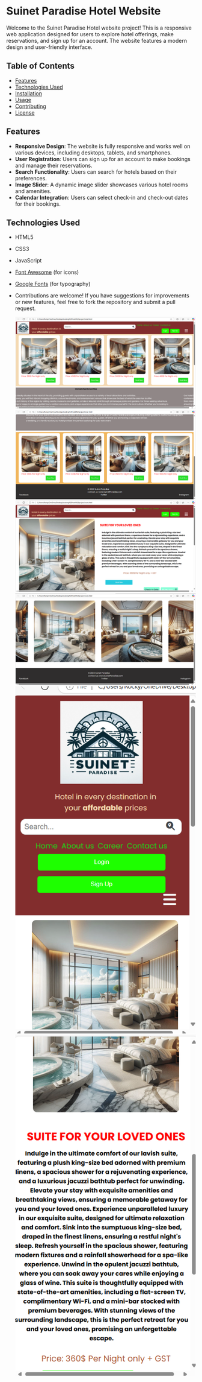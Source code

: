 # Suinet Paradise Hotel Website

Welcome to the Suinet Paradise Hotel website project! This is a responsive web application designed for users to explore hotel offerings, make reservations, and sign up for an account. The website features a modern design and user-friendly interface.

## Table of Contents

- [Features](#features)
- [Technologies Used](#technologies-used)
- [Installation](#installation)
- [Usage](#usage)
- [Contributing](#contributing)
- [License](#license)

## Features

- **Responsive Design**: The website is fully responsive and works well on various devices, including desktops, tablets, and smartphones.
- **User  Registration**: Users can sign up for an account to make bookings and manage their reservations.
- **Search Functionality**: Users can search for hotels based on their preferences.
- **Image Slider**: A dynamic image slider showcases various hotel rooms and amenities.
- **Calendar Integration**: Users can select check-in and check-out dates for their bookings.

## Technologies Used

- HTML5
- CSS3
- JavaScript
- [Font Awesome](https://fontawesome.com/) (for icons)
- [Google Fonts](https://fonts.google.com/) (for typography)

- Contributions are welcome! If you have suggestions for improvements or new features, feel free to fork the repository and submit a pull request.

  ![image_alt](https://github.com/vishwa-jeet-sin-gh/Hotel-project/blob/main/Screenshot%202025-02-21%20131038.png?raw=true)
  ![image_alt](https://github.com/vishwa-jeet-sin-gh/Hotel-project/blob/60e8c177571979a97ac378e60c1cd9d15235cd95/Screenshot%202025-02-21%20131058.png)
  ![image_alt](https://github.com/vishwa-jeet-sin-gh/Hotel-project/blob/44f38f2acb66638cba5445567b3a5453230a296d/Screenshot%202025-02-21%20131203.png)
  ![image_alt](https://github.com/vishwa-jeet-sin-gh/Hotel-project/blob/1ef5128b1f0fb8c71b64856b6b2b411ef2245bdd/Screenshot%202025-02-21%20131232.png)
  ![image_alt](https://github.com/vishwa-jeet-sin-gh/Hotel-project/blob/23a7ae5ab207fd34ad0cb582636c30d1513d7eb3/Screenshot%202025-02-21%20131307.png) ![image_alt](https://github.com/vishwa-jeet-sin-gh/Hotel-project/blob/6efbb25026bfa8356432948949f9df5d1fae820a/Screenshot%202025-02-21%20131321.png)
  
